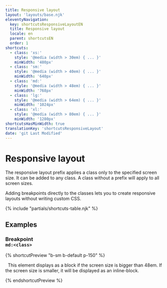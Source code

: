 ```yaml
---
title: Responsive layout
layout: 'layouts/base.njk'
eleventyNavigation:
  key: shortcutsResponsiveLayoutEN
  title: Responsive layout
  locale: en
  parent: shortcutsEN
  order: 1
shortcuts:
  - class: 'xs:'
    style: '@media (width > 30em) { ... }'
    minWidth: '480px'
  - class: 'sm:'
    style: '@media (width > 40em) { ... }'
    minWidth: '640px'
  - class: 'md:'
    style: '@media (width > 48em) { ... }'
    minWidth: '768px'
  - class: 'lg:'
    style: '@media (width > 64em) { ... }'
    minWidth: '1024px'
  - class: 'xl:'
    style: '@media (width > 80em) { ... }'
    minWidth: '1280px'
shortcutsHasMinWidth: true
translationKey: 'shortcutsResponsiveLayout'
date: 'git Last Modified'
---
```


# Responsive layout

The responsive layout prefix applies a class only to the specified screen size. It can be added to any class. A class without a prefix will apply to all screen sizes.

Adding breakpoints directly to the classes lets you to create responsive layouts without writing custom CSS.

{% include "partials/shortcuts-table.njk" %}

## Examples

### Breakpoint<br/>`md:<class>`

{% shortcutPreview "b-sm b-default p-150" %}

<p class="md:d-block d-inline-block">
  This element displays as a block if the screen size is bigger than 48em. If the screen size is smaller, it will be displayed as an inline-block.
</p>
{% endshortcutPreview %}
